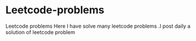 # Leetcode-problems
Leetcode problems
Here I have solve many leetcode problems .I post daily a solution of leetcode problem

